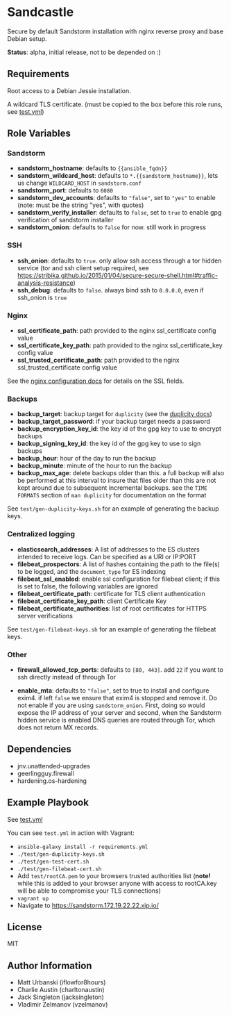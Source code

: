 Sandcastle
=========

Secure by default Sandstorm installation with nginx reverse proxy and base
Debian setup.

**Status**: alpha, initial release, not to be depended on :)

Requirements
------------

Root access to a Debian Jessie installation.

A wildcard TLS certificate. (must be copied to the box before this role runs, see [test.yml](test.yml))

Role Variables
--------------

### Sandstorm

* **sandstorm_hostname**: defaults to `{{ansible_fqdn}}`
* **sandstorm_wildcard_host**: defaults to
  `*.{{sandstorm_hostname}}`, lets us change `WILDCARD_HOST` in
  `sandstorm.conf`
* **sandstorm_port**: defaults to `6080`
* **sandstorm_dev_accounts**: defaults to `"false"`, set to `"yes"` to enable
  (note: must be the string "yes", with quotes)
* **sandstorm_verify_installer**: defaults to `false`, set to
  `true` to enable gpg verification of sandstorm installer
* **sandstorm_onion**: defaults to `false` for now. still work in progress

### SSH

* **ssh_onion**: defaults to `true`. only allow ssh access through
  a tor hidden service (tor and ssh client setup required, see
  https://stribika.github.io/2015/01/04/secure-secure-shell.html#traffic-analysis-resistance)
* **ssh_debug**: defaults to `false`. always bind ssh to `0.0.0.0`, even if ssh_onion is `true`

### Nginx

* **ssl_certificate_path**: path provided to the nginx ssl_certificate config value
* **ssl_certificate_key_path**: path provided to the nginx ssl_certificate_key config value
* **ssl_trusted_certificate_path**: path provided to the nginx ssl_trusted_certificate config value

See the [nginx configuration
docs](http://nginx.org/en/docs/http/ngx_http_ssl_module.html#ssl_certificate)
for details on the SSL fields.

### Backups

* **backup_target**: backup target for `duplicity` (see the [duplicity
  docs](http://duplicity.nongnu.org/duplicity.1.html#sect7))
* **backup_target_password**: if your backup target needs a password
* **backup_encryption_key_id**: the key id of the gpg key to use to encrypt backups
* **backup_signing_key_id**: the key id of the gpg key to use to sign backups
* **backup_hour**: hour of the day to run the backup
* **backup_minute**: minute of the hour to run the backup
* **backup_max_age**: delete backups older than this. a full
  backup will also be performed at this interval to insure that
  files older than this are not kept around due to subsequent
  incremental backups. see the `TIME FORMATS` section of `man
  duplicity` for documentation on the format

See `test/gen-duplicity-keys.sh` for an example of generating the backup keys.

### Centralized logging
* **elasticsearch_addresses**: A list of addresses to the ES clusters intended
to receive logs. Can be specified as a URI or IP:PORT
* **filebeat_prospectors**: A list of hashes containing the path to the file(s)
to be logged, and the `document_type` for ES indexing
* **filebeat_ssl_enabled**: enable ssl configuration for filebeat client; if
this is set to false, the following variables are ignored
* **filebeat_certificate_path**: certificate for TLS client authentication
* **filebeat_certificate_key_path**: client Certificate Key
* **filebeat_certificate_authorities**: list of root certificates for HTTPS
server verifications

See `test/gen-filebeat-keys.sh` for an example of generating the filebeat keys.

### Other

* **firewall_allowed_tcp_ports**: defaults to `[80, 443]`. add
  `22` if you want to ssh directly instead of through Tor

* **enable_mta**: defaults to `"false"`, set to true to install
  and configure exim4. if left `false` we ensure that exim4 is
  stopped and remove it. Do not enable if you are using `sandstorm_onion`.
  First, doing so would expose the IP address of your server and second, when
  the Sandstorm hidden service is enabled DNS queries are routed through Tor,
  which does not return MX records. 


Dependencies
------------

* jnv.unattended-upgrades
* geerlingguy.firewall
* hardening.os-hardening

Example Playbook
----------------

See [test.yml](test.yml)

You can see `test.yml` in action with Vagrant:

* `ansible-galaxy install -r requirements.yml`
* `./test/gen-duplicity-keys.sh`
* `./test/gen-test-cert.sh`
* `./test/gen-filebeat-cert.sh`
* Add `test/rootCA.pem` to your browsers trusted authorities list (**note!**
  while this is added to your browser anyone with access to rootCA.key will be
  able to compromise your TLS connections)
* `vagrant up`
* Navigate to https://sandstorm.172.19.22.22.xip.io/

License
-------

MIT

Author Information
------------------

* Matt Urbanski (iflowfor8hours)
* Charlie Austin (charltonaustin)
* Jack Singleton (jacksingleton)
* Vladimir Zelmanov (vzelmanov)
